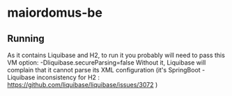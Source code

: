 # maiordomus-be


## Running
As it contains Liquibase and H2, to run it you probably will need to pass this VM option:
-Dliquibase.secureParsing=false
Without it, Liquibase will complain that it cannot parse its XML configuration (it's SpringBoot - Liquibase inconsistency for H2 : https://github.com/liquibase/liquibase/issues/3072 )

